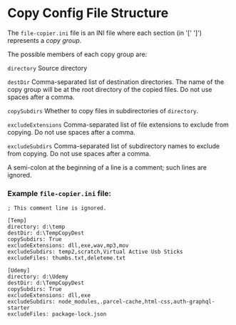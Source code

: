 # Copy Config File Structure

The `file-copier.ini` file is an INI file where each section (in '[' ']') represents a *copy group*.

The possible members of each copy group are:

`directory` Source directory

`destDir` Comma-separated list of destination directories.  The name of the copy group will be at the root directory of the copied files.  Do not use spaces after a comma.

`copySubdirs` Whether to copy files in subdirectories of `directory`.

`excludeExtensions` Comma-separated list of file extensions to exclude from copying.  Do not use spaces after a comma.

`excludeSubdirs` Comma-separated list of subdirectory names to exclude from copying.  Do not use spaces after a comma.

A semi-colon at the beginning of a line is a comment; such lines are ignored.

### Example `file-copier.ini` file:

```
; This comment line is ignored.

[Temp]
directory: d:\temp
destDir: d:\TempCopyDest
copySubdirs: True
excludeExtensions: dll,exe,wav,mp3,mov
excludeSubdirs: temp2,scratch,Virtual Active Usb Sticks
excludeFiles: thumbs.txt,deleteme.txt

[Udemy]
directory: d:\Udemy
destDir: d:\TempCopyDest
copySubdirs: True
excludeExtensions: dll,exe
excludeSubdirs: node_modules,.parcel-cache,html-css,auth-graphql-starter
excludeFiles: package-lock.json

```